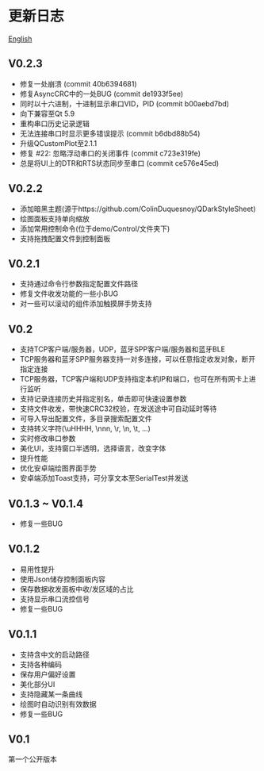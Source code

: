 # 更新日志

[English](../../CHANGELOG.md)  

## V0.2.3
+ 修复一处崩溃 (commit 40b6394681)
+ 修复AsyncCRC中的一处BUG (commit de1933f5ee)
+ 同时以十六进制，十进制显示串口VID，PID (commit b00aebd7bd)
+ 向下兼容至Qt 5.9
+ 重构串口历史记录逻辑
+ 无法连接串口时显示更多错误提示 (commit b6dbd88b54)
+ 升级QCustomPlot至2.1.1
+ 修复 #22: 忽略浮动串口的关闭事件 (commit c723e319fe)
+ 总是将UI上的DTR和RTS状态同步至串口 (commit ce576e45ed)

## V0.2.2
+ 添加暗黑主题(源于https://github.com/ColinDuquesnoy/QDarkStyleSheet)  
+ 绘图面板支持单向缩放  
+ 添加常用控制命令(位于demo/Control/文件夹下)  
+ 支持拖拽配置文件到控制面板  

## V0.2.1
+ 支持通过命令行参数指定配置文件路径  
+ 修复文件收发功能的一些小BUG  
+ 对一些可以滚动的组件添加触摸屏手势支持  

## V0.2
+ 支持TCP客户端/服务器，UDP，蓝牙SPP客户端/服务器和蓝牙BLE
+ TCP服务器和蓝牙SPP服务器支持一对多连接，可以任意指定收发对象，断开指定连接
+ TCP服务器，TCP客户端和UDP支持指定本机IP和端口，也可在所有网卡上进行监听
+ 支持记录连接历史并指定别名，单击即可快速设置参数
+ 支持文件收发，带快速CRC32校验，在发送途中可自动延时等待
+ 可导入导出配置文件，多目录搜索配置文件
+ 支持转义字符(\uHHHH, \nnn, \r, \n, \t, ...)
+ 实时修改串口参数
+ 美化UI，支持窗口半透明，选择语言，改变字体
+ 提升性能
+ 优化安卓端绘图界面手势
+ 安卓端添加Toast支持，可分享文本至SerialTest并发送

## V0.1.3 ~ V0.1.4
+ 修复一些BUG  

## V0.1.2
+ 易用性提升  
+ 使用Json储存控制面板内容  
+ 保存数据收发面板中收/发区域的占比  
+ 支持显示串口流控信号  
+ 修复一些BUG  

## V0.1.1
+ 支持含中文的启动路径
+ 支持各种编码
+ 保存用户偏好设置
+ 美化部分UI
+ 支持隐藏某一条曲线
+ 绘图时自动识别有效数据
+ 修复一些BUG

## V0.1
第一个公开版本